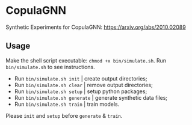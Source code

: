 # CopulaGNN
Synthetic Experiments for CopulaGNN: https://arxiv.org/abs/2010.02089

## Usage
Make the shell script executable: `chmod +x bin/simulate.sh`.
Run `bin/simulate.sh` to see instructions.
* Run `bin/simulate.sh init` | create output directories;
* Run `bin/simulate.sh clear` | remove output directories;
* Run `bin/simulate.sh setup` | setup python packages;
* Run `bin/simulate.sh generate` | generate synthetic data files;
* Run `bin/simulate.sh train` | train models.

Please `init` and `setup` before `generate` & `train`.
